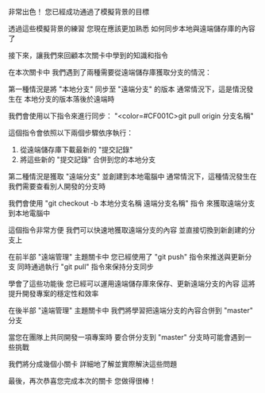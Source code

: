非常出色！
您已經成功通過了模擬背景的目標

透過這些模擬背景的練習
您現在應該更加熟悉
如何同步本地與遠端儲存庫的內容了

接下來，讓我們來回顧本次關卡中學到的知識和指令

在本次關卡中
我們遇到了兩種需要從遠端儲存庫獲取分支的情況：

第一種情況是將 "本地分支" 同步至 "遠端分支" 的版本
通常情況下，這是情況發生在
本地分支的版本落後於遠端時

我們會使用以下指令來進行同步：
"<color=#CF001C>git pull origin 分支名稱</color>" 

這個指令會依照以下兩個步驟依序執行：
1. 從遠端儲存庫下載最新的 "提交記錄"
2. 將這些新的 "提交記錄" 合併到您的本地分支

第二種情況是獲取 "遠端分支" 並創建到本地電腦中
通常情況下，這種情況發生在
我們需要查看別人開發的分支時

我們會使用 "git checkout -b 本地分支名稱 遠端分支名稱" 指令
來獲取遠端分支到本地電腦中

這個指令非常方便
我們可以快速地獲取遠端分支的內容
並直接切換到新創建的分支上

在前半部 "遠端管理" 主題關卡中
您已經使用了 "git push" 指令來推送與更新分支
同時通過執行 "git pull" 指令來保持分支同步

學會了這些功能後
您已經可以運用遠端儲存庫來保存、更新遠端分支的內容
這將提升開發專案的穩定性和效率

在後半部 "遠端管理" 主題關卡中
我們將學習把遠端分支的內容合併到 "master" 分支

當您在團隊上共同開發一項專案時
要合併分支到 "master" 分支時可能會遇到一些挑戰

我們將分成幾個小關卡
詳細地了解並實際解決這些問題

最後，再次恭喜您完成本次的關卡
您做得很棒！